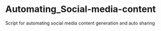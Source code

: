 # Automating_Social-media-content
Script for automating social media content generation and auto sharing
